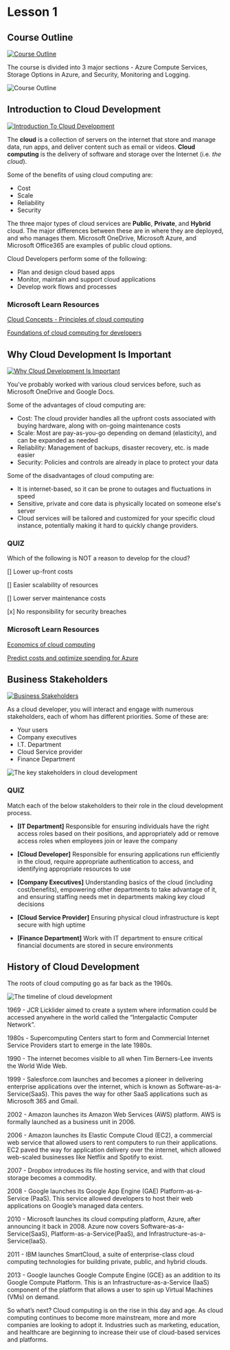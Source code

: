 # Lesson 1

## Course Outline

[![Course Outline](https://img.youtube.com/vi/Gg4F6wraBEY/0.jpg)](https://www.youtube.com/watch?v=Gg4F6wraBEY)

The course is divided into 3 major sections - Azure Compute Services, Storage Options in Azure, and Security, Monitoring and Logging.

![Course Outline](https://video.udacity-data.com/topher/2020/July/5f04bb0d_azure-dev-c1-course-outline/azure-dev-c1-course-outline.png)

## Introduction to Cloud Development

[![Introduction To Cloud Development](https://img.youtube.com/vi/MDR-azB162Y/0.jpg)](https://www.youtube.com/watch?v=MDR-azB162Y)

The **cloud** is a collection of servers on the internet that store and manage data, run apps, and deliver content such as email or videos. **Cloud computing** is the delivery of software and storage over the Internet (i.e. *the cloud*).

Some of the benefits of using cloud computing are:

* Cost
* Scale
* Reliability
* Security

The three major types of cloud services are **Public**, **Private**, and **Hybrid** cloud. The major differences between these are in where they are deployed, and who manages them. Microsoft OneDrive, Microsoft Azure, and Microsoft Office365 are examples of public cloud options.

Cloud Developers perform some of the following:

* Plan and design cloud based apps
* Monitor, maintain and support cloud applications
* Develop work flows and processes

### Microsoft Learn Resources

[Cloud Concepts - Principles of cloud computing](https://docs.microsoft.com/learn/modules/principles-cloud-computing/?WT.mc_id=udacity_learn-wwl)

[Foundations of cloud computing for developers](https://docs.microsoft.com/en-us/learn/modules/cmu-cloud-computing-overview/?WT.mc_id=udacity_learn-wwl)

## Why Cloud Development Is Important

[![Why Cloud Development Is Important](https://img.youtube.com/vi/6Xj7ZVtr9H8/0.jpg)](https://www.youtube.com/watch?v=6Xj7ZVtr9H8)

You've probably worked with various cloud services before, such as Microsoft OneDrive and Google Docs.

Some of the advantages of cloud computing are:

* Cost: The cloud provider handles all the upfront costs associated with buying hardware, along with on-going maintenance costs
* Scale: Most are pay-as-you-go depending on demand (elasticity), and can be expanded as needed
* Reliability: Management of backups, disaster recovery, etc. is made easier
* Security: Policies and controls are already in place to protect your data

Some of the disadvantages of cloud computing are:

* It is internet-based, so it can be prone to outages and fluctuations in speed
* Sensitive, private and core data is physically located on someone else's server
* Cloud services will be tailored and customized for your specific cloud instance, potentially making it hard to quickly change providers.

### QUIZ 

Which of the following is NOT a reason to develop for the cloud?

[] Lower up-front costs

[] Easier scalability of resources

[] Lower server maintenance costs

[x] No responsibility for security breaches

### Microsoft Learn Resources

[Economics of cloud computing](https://docs.microsoft.com/learn/cmu-cloud-computing/cmu-cloud-economics/?WT.mc_id=udacity_learn-wwl)

[Predict costs and optimize spending for Azure](https://docs.microsoft.com/learn/modules/predict-costs-and-optimize-spending/?WT.mc_id=udacity_learn-wwl)

## Business Stakeholders

[![Business Stakeholders](https://img.youtube.com/vi/uyHY8ECPx2Y/0.jpg)](https://www.youtube.com/watch?v=uyHY8ECPx2Y)

As a cloud developer, you will interact and engage with numerous stakeholders, each of whom has different priorities. Some of these are:

* Your users
* Company executives
* I.T. Department
* Cloud Service provider
* Finance Department

![The key stakeholders in cloud development](https://video.udacity-data.com/topher/2020/July/5f04bb8f_azure-dev-c1-stakeholders/azure-dev-c1-stakeholders.png)

### QUIZ

Match each of the below stakeholders to their role in the cloud development process.

* **[IT Department]** Responsible for ensuring individuals have the right access roles based on their positions, and appropriately add or remove access roles when employees join or leave the company

* **[Cloud Developer]** Responsible for ensuring applications run efficiently in the cloud, require appropriate authentication to access, and identifying appropriate resources to use

* **[Company Executives]** Understanding basics of the cloud (including cost/benefits), empowering other departments to take advantage of it, and ensuring staffing needs met in departments making key cloud decisions

* **[Cloud Service Provider]** Ensuring physical cloud infrastructure is kept secure with high uptime

* **[Finance Department]** Work with IT department to ensure critical financial documents are stored in secure environments

## History of Cloud Development

The roots of cloud computing go as far back as the 1960s.

![The timeline of cloud development](https://video.udacity-data.com/topher/2020/July/5f10b7b8_cloud-history-timeline/cloud-history-timeline.png)

1969 - JCR Licklider aimed to create a system where information could be accessed anywhere in the world called the “Intergalactic Computer Network”.

1980s - Supercomputing Centers start to form and Commercial Internet Service Providers start to emerge in the late 1980s.

1990 - The internet becomes visible to all when Tim Berners-Lee invents the World Wide Web.

1999 - Salesforce.com launches and becomes a pioneer in delivering enterprise applications over the internet, which is known as Software-as-a-Service(SaaS). This paves the way for other SaaS applications such as Microsoft 365 and Gmail.

2002 - Amazon launches its Amazon Web Services (AWS) platform. AWS is formally launched as a business unit in 2006.

2006 - Amazon launches its Elastic Compute Cloud (EC2), a commercial web service that allowed users to rent computers to run their applications. EC2 paved the way for application delivery over the internet, which allowed web-scaled businesses like Netflix and Spotify to exist.

2007 - Dropbox introduces its file hosting service, and with that cloud storage becomes a commodity.

2008 - Google launches its Google App Engine (GAE) Platform-as-a-Service (PaaS). This service allowed developers to host their web applications on Google’s managed data centers.

2010 - Microsoft launches its cloud computing platform, Azure, after announcing it back in 2008. Azure now covers Software-as-a-Service(SaaS), Platform-as-a-Service(PaaS), and Infrastructure-as-a-Service(IaaS).

2011 - IBM launches SmartCloud, a suite of enterprise-class cloud computing technologies for building private, public, and hybrid clouds.

2013 - Google launches Google Compute Engine (GCE) as an addition to its Google Compute Platform. This is an Infrastructure-as-a-Service (IaaS) component of the platform that allows a user to spin up Virtual Machines (VMs) on demand.

So what’s next? Cloud computing is on the rise in this day and age. As cloud computing continues to become more mainstream, more and more companies are looking to adopt it. Industries such as marketing, education, and healthcare are beginning to increase their use of cloud-based services and platforms.

